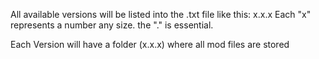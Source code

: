 All available versions will be listed into the .txt file like this: x.x.x
Each "x" represents a number any size. the "." is essential.


Each Version will have a folder (x.x.x) where all mod files are stored